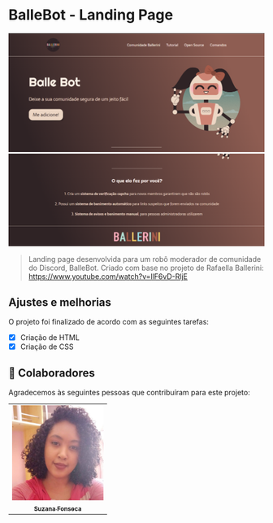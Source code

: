 # BalleBot - Landing Page

<img src="./img/project-image1.png" alt="image project image 1">
<img src="./img/project-image2.png" alt="exemplo imagem">

> Landing page desenvolvida para um robô moderador de comunidade do Discord, BalleBot. Criado com base no projeto de Rafaella Ballerini: https://www.youtube.com/watch?v=llF6vD-RljE

## Ajustes e melhorias

O projeto foi finalizado de acordo com as seguintes tarefas:

- [x] Criação de HTML
- [x] Criação de CSS

## 🤝 Colaboradores

Agradecemos às seguintes pessoas que contribuíram para este projeto:

<table>
  <tr>
    <td align="center">
      <a href="#">
        <img src="./img/fotoSuzana.jpeg" width="180px;" alt="Foto de Suzana Fonseca"/><br>
        <sub>
          <b>Suzana Fonseca</b>
        </sub>
      </a>
    </td>
  </tr>
</table>
